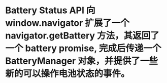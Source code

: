 # Battery Status API 向 window.navigator 扩展了一个 navigator.getBattery 方法，其返回了一个 battery promise, 完成后传递一个 BatteryManager 对象，并提供了一些新的可以操作电池状态的事件。
